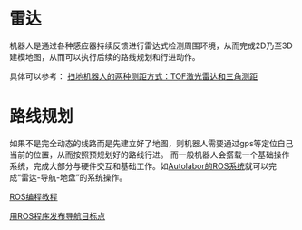 # 雷达

机器人是通过各种感应器持续反馈进行雷达式检测周围环境，从而完成2D乃至3D建模地图，从而可以执行后续的路线规划和行进动作。

具体可以参考：
[扫地机器人的两种测距方式：TOF激光雷达和三角测距](http://news.sohu.com/a/602542429_121430561)

# 路线规划

如果不是完全动态的线路而是先建立好了地图，则机器人需要通过gps等定位自己当前的位置，从而按照预规划好的路线行进。
而一般机器人会搭载一个基础操作系统，完成大部分与硬件交互和基础工作。如[Autolabor的ROS系统](http://www.autolabor.com.cn/)就可以完成“雷达-导航-地盘”的系统操作。

[ROS编程教程](https://blog.csdn.net/ArtoriaLili/article/details/125162278)

[用ROS程序发布导航目标点](https://zhuanlan.zhihu.com/p/413587126)